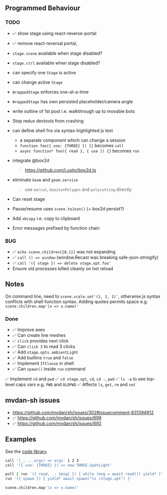 ## Programmed Behaviour

### TODO

- ✅ show stage using react-reverse-portal
- ✅ remove react-reversal portal,
- `stage.scene` available when stage disabled?
- `stage.ctrl` available when stage disabled?
- can specify one `Stage` is active
- can change active `Stage`
- `WrappedStage` enforces one-at-a-time
- `WrappedStage` has own persisted placeholder/camera angle

- write outline of 1st post i.e. walkthrough up to movable bots
- Stop redux devtools from crashing

- can define shell fns via syntax-highlighted js text
  - a separate component which can change a session
  - `function foo({ use: {THREE} }) {}` becomes `call`
  - `async function* foo({ read }, { use }) {}` becomes `run`

- integrate @box2d
  > https://github.com/Lusito/box2d.ts

- eliminate `Geom` and `geom.service`
  > use `earcut`, `GeoJsonPolygon` and `polycutting` directly

- Can reset stage
- Pause/resume uses `scene.toJson()` (+ box2d persist?)

- Add `xbcopy` i.e. copy to clipboard
- Error messages prefixed by function chain

### BUG

- ✅ `echo scene.children[{0,1}]` was not expanding
- ✅ `call () => window` (window.Recast was breaking safe-json-stringify)
- ✅ `call '({ stage }) => delete stage.opt.foo'`
- Ensure old processes killed cleanly on hot reload

## Notes

On command line, need to `scene.scale.set'(1, 1, 1)'`,
otherwise js syntax conflicts with shell function syntax.
Adding quotes permits space e.g. `scene.children.map'(x => x.name)'`

### Done

- ✅ Improve axes
- ✅ Can create line meshes
- ✅ `click` provides next click
- ✅ Can `click 3` to read 3 clicks 
- ✅ Add `stage.opts.ambientLight`
- ✅ Add builtins `true` and `false`
- ✅ Implement `IfClause` in shell
- ✅ Can `spawn()` inside `run` command

✅ Implement `cd` and `pwd`
   ✅ `cd stage.opt`, `cd`, `cd -`, `pwd`
   ✅ `ls -a` to see top-level caps vars e.g. `PWD` and `OLDPWD`
   ✅ Affects `ls`, `get`, `rm` and `set`

## mvdan-sh issues

- https://github.com/mvdan/sh/issues/302#issuecomment-831394912
- ✅ https://github.com/mvdan/sh/issues/699
- ✅ https://github.com/mvdan/sh/issues/692

## Examples

See the [code library](../model/sh/code-library.ts).

```sh
call '(_, ...args) => args' 1 2 3
call '({ use: {THREE} }) => new THREE.SpotLight'

poll | run '({ read, _: {msg} }) { while (msg = await read()) yield* ["hi", msg]; }'
run '({ spawn }) { yield* await spawn("ls /stage.opt") }'

scene.children.map'(x => x.name)'
```
